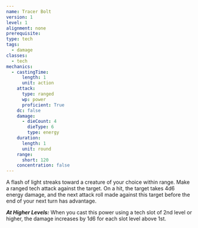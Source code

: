 ```yaml
---
name: Tracer Bolt
version: 1
level: 1
alignment: none
prerequisite: 
type: tech
tags:
  - damage
classes:
  - tech
mechanics:
  - castingTime:
      length: 1
      unit: action
    attack:
      type: ranged
      wp: power
      proficient: True
    dc: false
    damage:
      - dieCount: 4
        dieType: 6
        type: energy
    duration:
      length: 1
      unit: round
    range:
      short: 120
    concentration: false
---
```

A flash of light streaks toward a creature of your choice within range. Make a ranged tech attack against the target. On a hit, the target takes 4d6 energy damage, and the next attack roll made against this target before the end of your next turn has advantage. 

***__At Higher Levels__:*** When you cast this power using a tech slot of 2nd level or higher, the damage increases by 1d6 for each slot level above 1st.
    